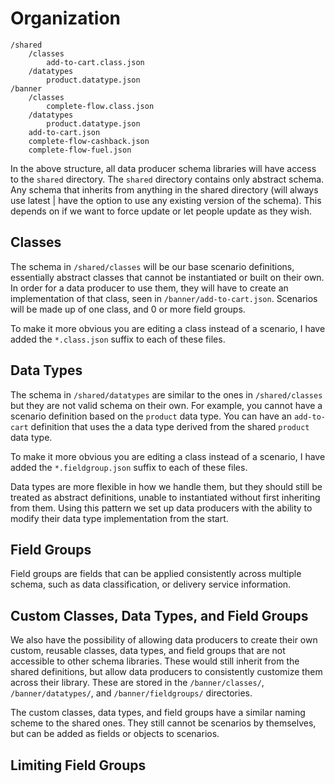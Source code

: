 # Organization

```
/shared
	/classes
		add-to-cart.class.json
	/datatypes
		product.datatype.json
/banner
	/classes
		complete-flow.class.json
	/datatypes
		product.datatype.json
	add-to-cart.json
	complete-flow-cashback.json
	complete-flow-fuel.json
```

In the above structure, all data producer schema libraries will have access to the `shared` directory. The `shared` directory contains only abstract schema. Any schema that inherits from anything in the shared directory (will always use latest | have the option to use any existing version of the schema). This depends on if we want to force update or let people update as they wish.

## Classes

The schema in `/shared/classes` will be our base scenario definitions, essentially abstract classes that cannot be instantiated or built on their own. In order for a data producer to use them, they will have to create an implementation of that class, seen in `/banner/add-to-cart.json`. Scenarios will be made up of one class, and 0 or more field groups.

To make it more obvious you are editing a class instead of a scenario, I have added the `*.class.json` suffix to each of these files.


## Data Types

The schema in `/shared/datatypes` are similar to the ones in `/shared/classes` but they are not valid schema on their own. For example, you cannot have a scenario definition based on the `product` data type. You can have an `add-to-cart` definition that uses the a data type derived from the shared `product` data type.

To make it more obvious you are editing a class instead of a scenario, I have added the `*.fieldgroup.json` suffix to each of these files.

Data types are more flexible in how we handle them, but they should still be treated as abstract definitions, unable to instantiated without first inheriting from them. Using this pattern we set up data producers with the ability to modify their data type implementation from the start.

## Field Groups

Field groups are fields that can be applied consistently across multiple schema, such as data classification, or delivery service information.

## Custom Classes, Data Types, and Field Groups

We also have the possibility of allowing data producers to create their own custom, reusable classes, data types, and field groups that are not accessible to other schema libraries. These would still inherit from the shared definitions, but allow data producers to consistently customize them across their library. These are stored in the `/banner/classes/`, `/banner/datatypes/`, and `/banner/fieldgroups/` directories.

The custom classes, data types, and field groups have a similar naming scheme to the shared ones. They still cannot be scenarios by themselves, but can be added as fields or objects to scenarios.

## Limiting Field Groups